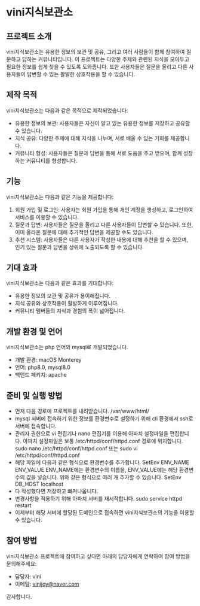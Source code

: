 # vini지식보관소

## 프로젝트 소개
vini지식보관소는 유용한 정보의 보관 및 공유, 그리고 여러 사람들이 함께 참여하여 질문하고 답하는 커뮤니티입니다. 이 프로젝트는 다양한 주제와 관련된 지식을 모아두고 필요한 정보를 쉽게 찾을 수 있도록 도와줍니다. 또한 사용자들은 질문을 올리고 다른 사용자들이 답변할 수 있는 활발한 상호작용을 할 수 있습니다.

## 제작 목적
vini지식보관소는 다음과 같은 목적으로 제작되었습니다:
- 유용한 정보의 보관: 사용자들은 자신이 알고 있는 유용한 정보를 저장하고 공유할 수 있습니다.
- 지식 공유: 다양한 주제에 대해 지식을 나누며, 서로 배울 수 있는 기회를 제공합니다.
- 커뮤니티 형성: 사용자들은 질문과 답변을 통해 서로 도움을 주고 받으며, 함께 성장하는 커뮤니티를 형성합니다.

## 기능
vini지식보관소는 다음과 같은 기능을 제공합니다:
1. 회원 가입 및 로그인: 사용자는 회원 가입을 통해 개인 계정을 생성하고, 로그인하여 서비스를 이용할 수 있습니다.
2. 질문과 답변: 사용자들은 질문을 올리고 다른 사용자들이 답변할 수 있습니다. 또한, 이미 올라온 질문에 대해 추가적인 답변을 제공할 수도 있습니다.
3. 추천 시스템: 사용자들은 다른 사용자가 작성한 내용에 대해 추천을 할 수 있으며, 인기 있는 질문과 답변을 상위에 노출되도록 할 수 있습니다.

## 기대 효과
vini지식보관소는 다음과 같은 효과를 기대합니다:
- 유용한 정보의 보관 및 공유가 용이해집니다.
- 지식 공유와 상호작용이 활발하게 이루어집니다.
- 커뮤니티 멤버들의 지식과 경험의 폭이 넓어집니다.

## 개발 환경 및 언어
vini지식보관소는 php 언어와 mysql로 개발되었습니다.
- 개발 환경: macOS Monterey
- 언어: php8.0, mysql8.0
- 백앤드 페키지: apache

## 준비 및 실행 방법
- 먼저 다음 경로에 프로젝트를 내려받습니다.
/var/www/html/
- mysql 서버에 접속하기 위한 정보를 환경변수로 설정하기 위해 cli 환경에서 ssh로 서버에 접속합니다.
- 관리자 권한으로 vi 편집기나 nano 편집기를 이용해 아파치 설정파일을 편집합니다.
아파치 설정파일은 보통 /etc/httpd/conf/httpd.conf 경로에 위치합니다.
sudo nano /etc/httpd/conf/httpd.conf
또는
sudo vi /etc/httpd/conf/httpd.conf
- 해당 파일에 다음과 같은 형식으로 환경변수를 추가합니다.
SetEnv ENV_NAME ENV_VALUE
ENV_NAME에는 환경변수의 이름을, ENV_VALUE에는 해당 환경변수의 값을 넣습니다.
위와 같은 형식으로 여러 개 추가할 수 있습니다.
SetEnv DB_HOST localhost
- 다 작성했다면 저장하고 빠져나옵니다.
- 변경사항을 적용하기 위해 아파치 서버를 재시작합니다.
sudo service httpd restart
- 이제부터 해당 서버에 할당된 도메인으로 접속하면 vini지식보관소의 기능을 이용할 수 있습니다.

## 참여 방법
vini지식보관소 프로젝트에 참여하고 싶다면 아래의 담당자에게 연락하여 참여 방법을 문의해주세요:
- 담당자: vini
- 이메일: vinijoy@naver.com

감사합니다.
